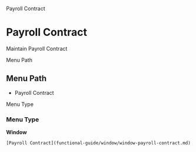 
Payroll Contract
# Payroll Contract


Maintain Payroll Contract

Menu Path
## Menu Path



- Payroll Contract

Menu Type
### Menu Type

**Window**


```
[Payroll Contract](functional-guide/window/window-payroll-contract.md)
```